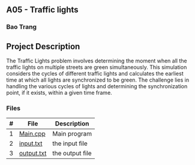 ## A05 - Traffic lights
### Bao Trang
## Project Description
The Traffic Lights problem involves determining the moment when all the traffic lights on multiple streets are green simultaneously. This simulation considers the cycles of different traffic lights and calculates the earliest time at which all lights are synchronized to be green. The challenge lies in handling the various cycles of lights and determining the synchronization point, if it exists, within a given time frame.

### Files

|   #   | File             | Description                                        |
| :---: | ---------------- | -------------------------------------------------- |
|   1   | [Main.cpp](https://github.com/baogtrang/4883-Prog-Tech/blob/main/Assignments/A05/main.cpp)| Main program      |
|   2   | [input.txt](https://github.com/baogtrang/4883-Prog-Tech/blob/main/Assignments/A05/input.txt)  | the input file|
|   3   | [output.txt](https://github.com/baogtrang/4883-Prog-Tech/blob/main/Assignments/A05/output.txt) | the output file |


